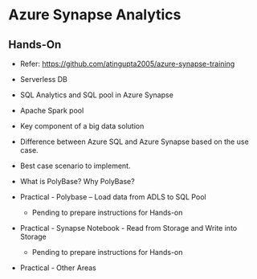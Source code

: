 # Azure Synapse Analytics
## Hands-On
 - Refer: https://github.com/atingupta2005/azure-synapse-training

- Serverless DB
- SQL Analytics and SQL pool in Azure Synapse
- Apache Spark pool
- Key component of a big data solution
- Difference between Azure SQL and Azure Synapse based on the use case.
- Best case scenario to implement.
- What is PolyBase? Why PolyBase?
- Practical - Polybase – Load data from ADLS to SQL Pool
  - Pending to prepare instructions for Hands-on
- Practical - Synapse Notebook - Read from Storage and Write into Storage
  - Pending to prepare instructions for Hands-on
- Practical - Other Areas
